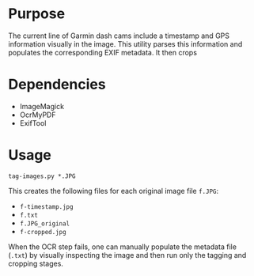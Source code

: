 # Purpose

The current line of Garmin dash cams include a timestamp and GPS information visually in the image.
This utility parses this information and populates the corresponding EXIF metadata.
It then crops 

# Dependencies

- ImageMagick
- OcrMyPDF
- ExifTool

# Usage

    tag-images.py *.JPG

This creates the following files for each original image file `f.JPG`:

- `f-timestamp.jpg`
- `f.txt`
- `f.JPG_original`
- `f-cropped.jpg`

When the OCR step fails, one can manually populate the metadata file (`.txt`) by visually inspecting the image and then run only the tagging and cropping stages.
